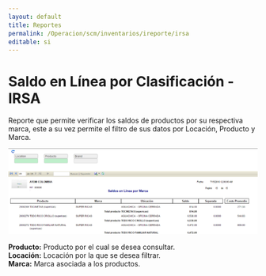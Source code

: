 ```yaml
---
layout: default
title: Reportes
permalink: /Operacion/scm/inventarios/ireporte/irsa
editable: si
---
```


# Saldo en Línea por Clasificación - IRSA

Reporte que permite verificar los saldos de productos por su respectiva marca, este a su vez permite el filtro de sus datos por Locación, Producto y Marca.  

![](irsa1.png)

**Producto:** Producto por el cual se desea consultar.  
**Locación:** Locación por la que se desea filtrar.  
**Marca:** Marca asociada a los productos.  

